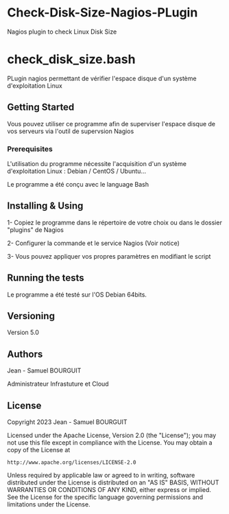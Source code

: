 # Check-Disk-Size-Nagios-PLugin

Nagios plugin to check Linux Disk Size

# check_disk_size.bash

PLugin nagios permettant de vérifier l'espace disque d'un système d'exploitation Linux

## Getting Started

Vous pouvez utiliser ce programme afin de superviser l'espace disque de vos serveurs via l'outil de supervsion Nagios

### Prerequisites

L'utilisation du programme nécessite l'acquisition d'un système d'exploitation Linux : Debian / CentOS / Ubuntu...

Le programme a été conçu avec le language Bash

## Installing & Using

1- Copiez le programme dans le répertoire de votre choix ou dans le dossier "plugins" de Nagios

2- Configurer la commande et le service Nagios (Voir notice)

3- Vous pouvez appliquer vos propres paramètres en modifiant le script

## Running the tests

Le programme a été testé sur l'OS Debian 64bits.

## Versioning

Version 5.0

## Authors

Jean - Samuel BOURGUIT 

Administrateur Infrastuture et Cloud

## License
Copyright 2023 Jean - Samuel BOURGUIT

Licensed under the Apache License, Version 2.0 (the "License");
you may not use this file except in compliance with the License.
You may obtain a copy of the License at

    http://www.apache.org/licenses/LICENSE-2.0

Unless required by applicable law or agreed to in writing, software
distributed under the License is distributed on an "AS IS" BASIS,
WITHOUT WARRANTIES OR CONDITIONS OF ANY KIND, either express or implied.
See the License for the specific language governing permissions and
limitations under the License.
